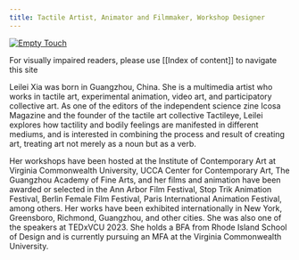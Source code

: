 ```yaml
---
title: Tactile Artist, Animator and Filmmaker, Workshop Designer
---
```

[![Empty Touch](https://files.catbox.moe/2i0xku.png)](https://leileixia.com/2.Body-&-Touch/2.-Empty-Touch-空触觉)

For visually impaired readers, please use [[Index of content]] to navigate this site

Leilei Xia was born in Guangzhou, China. She is a multimedia artist who works in tactile art, experimental animation, video art, and participatory collective art. As one of the editors of the independent science zine Icosa Magazine and the founder of the tactile art collective Tactileye, Leilei explores how tactility and bodily feelings are manifested in different mediums, and is interested in combining the process and result of creating art, treating art not merely as a noun but as a verb.  
  
Her workshops have been hosted at the Institute of Contemporary Art at Virginia Commonwealth University, UCCA Center for Contemporary Art, The Guangzhou Academy of Fine Arts, and her films and animation have been awarded or selected in the Ann Arbor Film Festival, Stop Trik Animation Festival, Berlin Female Film Festival, Paris International Animation Festival, among others. Her works have been exhibited internationally in New York, Greensboro, Richmond, Guangzhou, and other cities. She was also one of the speakers at TEDxVCU 2023. She holds a BFA from Rhode Island School of Design and is currently pursuing an MFA at the Virginia Commonwealth University.

